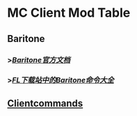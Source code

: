 # MC Client Mod Table
## Baritone
### >***[Baritone官方文档](Minecraft/MCclientmod/Baritoneguanfang.md)***
### >***[FL下载站中的Baritone命令大全](Minecraft/MCclientmod/Baritone--byFL外纪配置参数下载站.md)***
## [Clientcommands](clientcommands.md)
